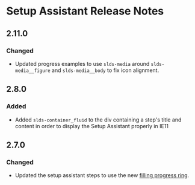 <!-- Release notes authoring guidelines: http://keepachangelog.com/ -->

# Setup Assistant Release Notes

<!-- ## [Unreleased] -->

## 2.11.0

### Changed

- Updated progress examples to use `slds-media` around `slds-media__figure` and `slds-media__body` to fix icon alignment.

## 2.8.0

### Added

- Added `slds-container_fluid` to the div containing a step's title and content in order to display the Setup Assistant properly in IE11

## 2.7.0

### Changed

- Updated the setup assistant steps to use the new [filling progress ring](https://lightningdesignsystem.com/components/progress-ring/?example=progress-ring-partially-filled&variant=base).
